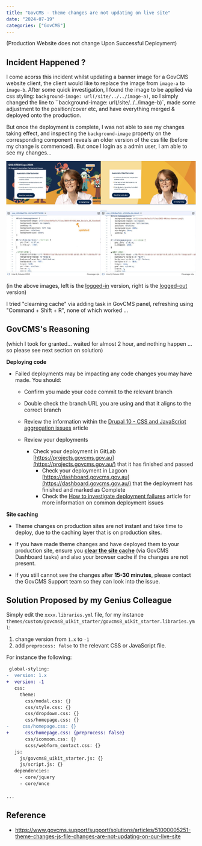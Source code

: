 ```yaml
---
title: "GovCMS - theme changes are not updating on live site"
date: "2024-07-19"
categories: ["GovCMS"]
---
```




(Production Website does not change Upon Successful Deployment)


## Incident Happened ?

I come acorss this incident whilst updating a banner image for a GovCMS website client, the client would like to replace the image from `image-a` to `image-b`. After some quick investigation, I found the image to be applied via css styling: `background-image: url(/site/../../image-a)`, so I simply changed the line to ``background-image: url(/site/../../image-b)`, made some adjustment to the position/cover etc, and have everything merged & deployed onto the production.

But once the deployment is complete, I was not able to see my changes taking effect, and inspecting the `background-image` property on the corresponding component reveals an older version of the css file (before my change is commenced). But once I login as a admin user, I am able to see my changes...

![2024-07-19T125605](2024-07-19T125605.png)

![2024-07-19T125541](2024-07-19T125541.png)

(in the above images, left is the <u>logged-in</u> version, right is the <u>logged-out</u> version)

I tried "clearning cache" via adding task in GovCMS panel, refreshing using "Command + Shift + R", none of which worked ...



## GovCMS's Reasoning

(which I took for granted... waited for almost 2 hour, and nothing happen ... so please see next section on solution)

**Deploying code**

-   Failed deployments may be impacting any code changes you may have made. You should:

    -   Confirm you made your code commit to the relevant branch

    -   Double check the branch URL you are using and that it aligns to the correct branch

    -   Review the information within the [Drupal 10 - CSS and JavaScript aggregation issues](https://www.govcms.support/support/solutions/articles/51000363726-drupal-10-css-and-javascript-aggregation-issues) article

    -   Review your deployments
        -   Check your deployment in GitLab [https://projects.govcms.gov.au](https://projects.govcms.gov.au/) that it has finished and passed
            -   Check your deployment in Lagoon [https://dashboard.govcms.gov.au](https://dashboard.govcms.gov.au/) that the deployment has finished and marked as Complete
            -   Check the [How to investigate deployment failures](https://www.govcms.support/support/solutions/articles/51000300881-how-to-investigate-deployment-failures) article for more information on common deployment issues

**Site caching**

-   Theme changes on production sites are not instant and take time to deploy, due to the caching layer that is on production sites.

-   If you have made theme changes and have deployed them to your production site, ensure you [**clear the site cache**](https://www.govcms.support/a/solutions/articles/51000004985) (via GovCMS Dashboard tasks) and also your browser cache if the changes are not present.

-   If you still cannot see the changes after **15-30 minutes**, please contact the GovCMS Support team so they can look into the issue.



## Solution Proposed by my Genius Colleague

Simply edit the `xxxx.libraries.yml` file, for my instance `themes/custom/govcms8_uikit_starter/govcms8_uikit_starter.libraries.yml`:

1.   change version from `1.x` to `-1`
2.   add `preprocess: false` to the relevant CSS or JavaScript file.



For instance the following:

```diff
 global-styling:
-  version: 1.x
+  version: -1
   css:
     theme:
       css/modal.css: {}
       css/style.css: {}
       css/dropdown.css: {}
       css/homepage.css: {}
-     css/homepage.css: {}
+      css/homepage.css: {preprocess: false}
       css/icomoon.css: {}
       scss/webform_contact.css: {}
   js:
     js/govcms8_uikit_starter.js: {}
     js/script.js: {}
   dependencies:
     - core/jquery
     - core/once

...
```






## Reference

- https://www.govcms.support/support/solutions/articles/51000005251-theme-changes-js-file-changes-are-not-updating-on-our-live-site
